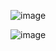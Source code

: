 ![image](https://github.com/buselitok/JsOdev1/assets/83907874/7cdff12e-5a49-4714-b862-7ca566010755)

![image](https://github.com/buselitok/JsOdev1/assets/83907874/ffe9d143-9678-43e2-858a-a7ccca3c559a)

